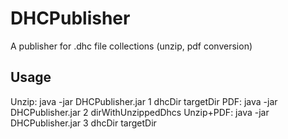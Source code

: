 # DHCPublisher
A publisher for .dhc file collections (unzip, pdf conversion)

## Usage
Unzip: java -jar DHCPublisher.jar 1 dhcDir targetDir
PDF: java -jar DHCPublisher.jar 2 dirWithUnzippedDhcs
Unzip+PDF: java -jar DHCPublisher.jar 3 dhcDir targetDir	
